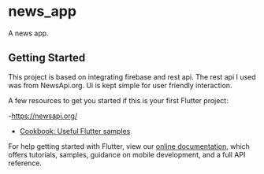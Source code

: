 # news_app

A news app.

## Getting Started

This project is based on integrating firebase and rest api.
The rest api I used was from NewsApi.org.
Ui is kept simple for user friendly interaction.

A few resources to get you started if this is your first Flutter project:

-https://newsapi.org/
- [Cookbook: Useful Flutter samples](https://flutter.dev/docs/cookbook)

For help getting started with Flutter, view our
[online documentation](https://flutter.dev/docs), which offers tutorials,
samples, guidance on mobile development, and a full API reference.
